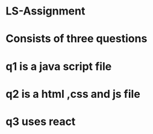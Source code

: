 # LS-Assignment
# Consists of three questions 
# q1 is a java script file
# q2 is a html ,css and js file
# q3 uses react
